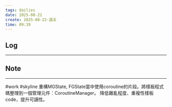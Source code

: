 ```yaml
---
tags: dailies  
date: 2025-08-22
create: 2025-08-22-週五
time: 09:19
---
```

## Log
---


## Note
---


#work #skyline
重構MGState, FGState當中使用coroutine的片段。將樣板程式碼整理到一個管理元件：CoroutineManager。
降低雜亂程度、重複性樣板code，提升可讀性。